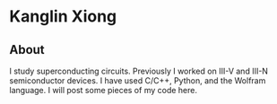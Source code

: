 # Kanglin Xiong

## About
I study superconducting circuits. Previously I worked on III-V and III-N semiconductor devices.
I have used C/C++, Python, and the Wolfram language. I will post some pieces of my code here.

